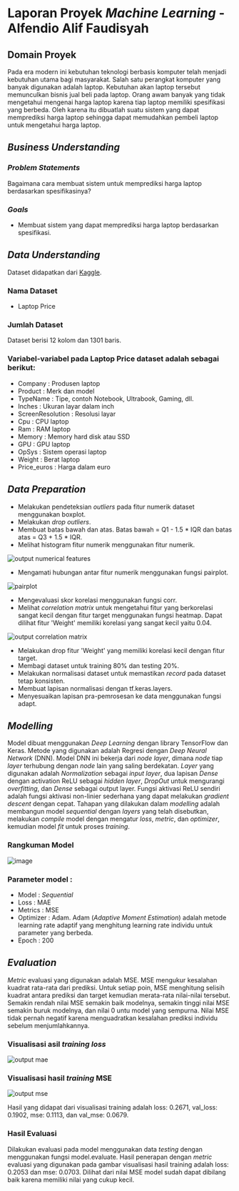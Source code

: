 # Laporan Proyek *Machine Learning* - Alfendio Alif Faudisyah

## Domain Proyek
Pada era modern ini kebutuhan teknologi berbasis komputer telah menjadi kebutuhan utama bagi masyarakat. Salah satu perangkat komputer yang banyak digunakan adalah laptop. Kebutuhan akan laptop tersebut memunculkan bisnis jual beli pada laptop. Orang awam banyak yang tidak mengetahui mengenai harga laptop karena tiap laptop memiliki spesifikasi yang berbeda. Oleh karena itu dibuatlah suatu sistem yang dapat memprediksi harga laptop sehingga dapat memudahkan pembeli laptop untuk mengetahui harga laptop.

## *Business Understanding*
### *Problem Statements*
Bagaimana cara membuat sistem untuk memprediksi harga laptop berdasarkan spesifikasinya?

### *Goals*
- Membuat sistem yang dapat memprediksi harga laptop berdasarkan spesifikasi.

## *Data Understanding*
Dataset didapatkan dari [Kaggle](https://www.kaggle.com/datasets/muhammetvarl/laptop-price).

### Nama Dataset
- Laptop Price

### Jumlah Dataset
Dataset berisi 12 kolom dan 1301 baris.

### Variabel-variabel pada Laptop Price dataset adalah sebagai berikut:
- Company : Produsen laptop
- Product : Merk dan model
- TypeName : Tipe, contoh Notebook, Ultrabook, Gaming, dll.
- Inches : Ukuran layar dalam inch
- ScreenResolution : Resolusi layar
- Cpu : CPU laptop
- Ram : RAM laptop
- Memory : Memory hard disk atau SSD
- GPU : GPU laptop
- OpSys : Sistem operasi laptop
- Weight : Berat laptop 
- Price_euros : Harga dalam euro

## *Data Preparation*
- Melakukan pendeteksian *outliers* pada fitur numerik dataset menggunakan boxplot.
- Melakukan *drop outliers*.
- Membuat batas bawah dan atas. Batas bawah = Q1 - 1.5 * IQR dan batas atas = Q3 + 1.5 * IQR.
- Melihat histogram fitur numerik menggunakan fitur numerik.

![output numerical features](https://user-images.githubusercontent.com/73519055/209517490-31de5e5a-63f4-4acc-bec7-2eedbc7fe305.png)


- Mengamati hubungan antar fitur numerik menggunakan fungsi pairplot.

![pairplot](https://user-images.githubusercontent.com/73519055/209517583-f489a09a-8909-43c9-bc3a-e8fd856c4068.png)


- Mengevaluasi skor korelasi menggunakan fungsi corr.
- Melihat *correlation matrix* untuk mengetahui fitur yang berkorelasi sangat kecil dengan fitur target menggunakan fungsi heatmap. Dapat dilihat fitur 'Weight' memiliki korelasi yang sangat kecil yaitu 0.04.

![output correlation matrix](https://user-images.githubusercontent.com/73519055/209517260-78154877-3201-41a8-ac72-30a384dbaf7c.png)

- Melakukan drop fitur 'Weight' yang memiliki korelasi kecil dengan fitur target.
- Membagi dataset untuk training 80% dan testing 20%.
- Melakukan normalisasi dataset untuk memastikan *record* pada dataset tetap konsisten.
- Membuat lapisan normalisasi dengan tf.keras.layers.
- Menyesuaikan lapisan pra-pemrosesan ke data menggunakan fungsi adapt.

## *Modelling*
Model dibuat menggunakan *Deep Learning* dengan library TensorFlow dan Keras. Metode yang digunakan adalah Regresi dengan *Deep Neural Network* (DNN). Model DNN ini bekerja dari *node layer*, dimana *node* tiap *layer* terhubung dengan *node* lain yang saling berdekatan. *Layer* yang digunakan adalah *Normalization* sebagai *input layer*, dua lapisan *Dense* dengan activation ReLU sebagai *hidden layer*, *DropOut* untuk mengurangi *overfitting*, dan *Dense* sebagai output layer. Fungsi aktivasi ReLU sendiri adalah fungsi aktivasi non-linier sederhana yang dapat melakukan *gradient descent* dengan cepat. Tahapan yang dilakukan dalam *modelling* adalah membangun model *sequential* dengan *layers* yang telah disebutkan, melakukan *compile* model dengan mengatur *loss*, *metric*, dan *optimizer*, kemudian model *fit* untuk proses *training*. 

### Rangkuman Model
![image](https://user-images.githubusercontent.com/73519055/209514627-4c22d1f7-c452-4afd-a83e-2297b641b933.png)

### Parameter model :
- Model : *Sequential*
- Loss : MAE
- Metrics : MSE
- Optimizer : Adam. Adam (*Adaptive Moment Estimation*) adalah metode learning rate adaptif yang menghitung learning rate individu untuk parameter yang berbeda.
- Epoch : 200

## *Evaluation*
*Metric* evaluasi yang digunakan adalah MSE. MSE mengukur kesalahan kuadrat rata-rata dari prediksi. Untuk setiap poin, MSE menghitung selisih kuadrat antara prediksi dan target kemudian merata-rata nilai-nilai tersebut. Semakin rendah nilai MSE semakin baik modelnya, semakin tinggi nilai MSE semakin buruk modelnya, dan nilai 0 untu model yang sempurna. Nilai MSE tidak pernah negatif karena menguadratkan kesalahan prediksi individu sebelum menjumlahkannya.

### Visualisasi asil *training loss*
![output mae](https://user-images.githubusercontent.com/73519055/209512579-8066bc46-0650-41ef-bfd9-4a2840915288.png)

### Visualisasi hasil *training* MSE
![output mse](https://user-images.githubusercontent.com/73519055/209512693-cd5dc8da-2e74-462e-a5cc-be1ced4ac5de.png)

Hasil yang didapat dari visualisasi training adalah loss: 0.2671, val_loss: 0.1902, mse: 0.1113, dan val_mse: 0.0679.

### Hasil Evaluasi
Dilakukan evaluasi pada model menggunakan data *testing* dengan menggunakan fungsi model.evaluate. Hasil penerapan dengan *metric* evaluasi yang digunakan pada gambar visualisasi hasil training adalah loss: 0.2053 dan mse: 0.0703. Dilihat dari nilai MSE model sudah dapat dibilang baik karena memiliki nilai yang cukup kecil.

